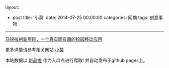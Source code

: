 layout: 
  - post 
title: '小莫' 
date: 2014-07-25 00:00:00 
categories: 网摘 
tags: 创意事物 
---

<a href="http://xinpinla.com/product/196" title="查看产品详情">
								马锐拉创业项目，一个真实而有趣的校园移动应用							</a>  

更多详情请参考相关网站 [小莫](http://www.xiaomo.com/)  

本站数据以 [新品啦](http://xinpinla.com/) 作为入口点进行爬取! 并自动发布于github pages上。  
